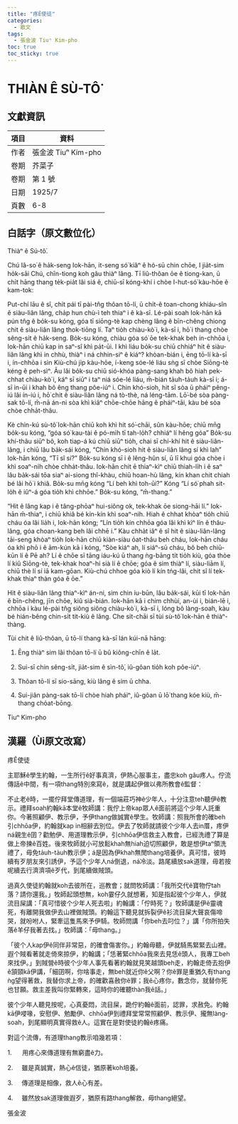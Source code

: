 ```yaml
---
title: "疼Ê使徒"
categories:
  - 散文
tags:
  - 張金波 Tiuⁿ Kim-pho
toc: true
toc_sticky: true
---
```


# THIÀN Ê SÙ-TÔ͘

## 文獻資訊

| 項目 | 資料 |
|---|---|
| 作者 | 張金波 Tiuⁿ Kim-pho |
| 卷期 | 芥菜子 |
| 卷期 | 第 1 號 |
| 日期 | 1925/7 |
| 頁數 | 6-8 |

## 白話字（原文數位化）

Thiàⁿ ê Sú-tô͘.

Chú Iâ-so͘ ê ha̍k-seng Iok-hān, it-seng só͘ kiâⁿ ê hó-sū chin chōe, I jia̍t-sim ho̍k-sāi Chú, chīn-tiong koh gâu thiàⁿ lâng. Tī liû-thôan ōe ê tiong-kan, ū chi̍t hāng thang te̍k-pia̍t lâi siá ê, chiū-sī kóng-khí i chòe I-hut-só͘ kàu-hōe ê kam-tok:

Put-chí lāu ê sî, chi̍t pái tī pài-tn̂g thôan tō-lí, ū chi̍t-ê toan-chong khiáu-sîn ê siàu-liân lâng, cha̍p hun chù-ì teh thiaⁿ i ê kà-sī. Lé-pài soah Iok-hān kā pún tn̂g ê bo̍k-su kóng, góa tī siōng-tè kap chèng lâng ê bīn-chêng chiong chit ê siàu-liân lâng thok-tiōng lí. Taⁿ tio̍h chiàu-kò͘ i, kà-sī i, hō͘ i thang chòe sêng-si̍t ê ha̍k-seng. Bo̍k-su kóng, chiàu góa só͘ ōe tek-khak beh ín-chhōa i, Iok-hān chiū kap in saⁿ-sî khì pa̍t-ūi. I khì liáu bo̍k-su chiū chhiáⁿ hit ê siàu-liân lâng khì in chhù, thiàⁿ i ná chhin-siⁿ ê kiáⁿ? khòan-bián i, ēng tō-lí kà-sī i, ín-chhōa i sìn Kiù-chú ji̍p kàu-hōe, í-keng sóe-lé liáu sǹg sī chòe Siōng-tè kéng ê peh-sìⁿ. Āu lâi bo̍k-su chiū sió-khóa pàng-sang khah bô hiah pek-chhat chiàu-kò͘ i, káⁿ sī siūⁿ i taⁿ niá sóe-lé liáu, m̄-bián ta̍uh-ta̍uh kà-sī i; á-sī in-ūi i khah bô êng thang pôe-iúⁿ i. Chin khó-sioh, hit sî sòa ū pháiⁿ pêng-iú lâi ín-iú i, hō͘ chit ê siàu-liân lâng ná tò-thè, ná léng-tām. Lō͘-bé sòa pàng-sak tō-lí, m̄-nā án-ni sòa khì kiâⁿ chōe-chōe hāng ê pháiⁿ-tāi, kàu bé sòa chòe chha̍t-thâu.

Kè chin-kú sù-tô͘ Iok-hān chiū koh khì hit só͘-chāi, sûn kàu-hōe; chiū mn̄g bo̍k-su kóng, “góa só͘ kau-tài ê pó-mi̍h tī tah-lo̍h? chhiáⁿ lí hêng góa” Bo̍k-su khí-thâu siūⁿ bô, koh tiap-á kú chiū siūⁿ tio̍h, chai sī chí-khí hit ê siàu-liân-lâng, i chiū lâu ba̍k-sái kóng, “Chin khó-sioh hit ê siàu-liân lâng sí khì lah” Iok-hān kóng, “Tī sî sí?” Bo̍k-su kóng sī i ê lêng-hûn sí, ū lī khui góa chòe i khì soaⁿ-ni̍h chòe chha̍t-thâu. Iok-hān chit ē thiaⁿ-kìⁿ chiū thiah-li̍h i ê saⁿ lâu ba̍k-sái tōa siaⁿ ai-siong thî-khàu, chiū hoan-hù lâng, kín khan chit chiah bé lâi hō͘ i khiâ. Bo̍k-su mn̄g kóng “Lí beh khì toh-ūi?” Kóng “Lí só͘ phah sit-lo̍h ê iûⁿ-á góa tio̍h khì chhōe.” Bo̍k-su kóng, “m̄-thang.”

“Hit ê lâng kap i ê tâng-phōaⁿ hui-siông ok, tek-khak ōe siong-hāi lí.” Iok-hān m̄-thiaⁿ, i chiū khiâ bé kín-kín khì soaⁿ-nih. Hiah ê chhat khòaⁿ tio̍h chiū cháu óa lâi lia̍h i, Iok-hān kóng; “Lín tio̍h kín chhōa góa lâi khì kìⁿ lín ê thâu-lâng, góa choan-kang beh lâi chhē i.” Kàu chha̍t iâⁿ ê sî hit ê siàu-liân-lâng tāi-seng khòaⁿ tio̍h Iok-hān chiū kiàn-siàu o̍at-thâu beh cháu, Iok-hān cháu óa khì phō i ê ām-kún kā i kóng, “Sòe kiáⁿ ah, lí siáⁿ-sū cháu, bô beh chiū-kūn lí ê Pē ah? Lí ê chōe sī tāng iáu-kú ū thang ǹg-bāng ti̍t tio̍h kiù, góa thòe lí kiû Siōng-tè, tek-khak hoaⁿ-hí sià lí ê chōe; góa ê sim thiàⁿ lí, siàu-liām lí, chiū thè lí sí iā kam-gōan. Kiù-chú chhoe góa kiò lí kín tńg-lâi, chit sî lí tek-khak thiaⁿ thàn góa ê ōe.”

Hit ê siàu-liân lâng thiaⁿ-kìⁿ án-ni, sim chin iu-būn, lâu ba̍k-sái, kūi tī Iok-hān ê bīn-chêng, jīn chōe, kiû sià-bián. Iok-hān kā i chim chhùi, an-ùi i, bián-lē i, chhōa i kàu lé-pài tn̂g siông siông chiàu-kò͘ i, kà-sī i, lóng bô làng-soah, kàu bé hián-bêng chin-si̍t tit-kiù ê lâng. Che si̍t-chāi sī tùi sù-tô͘ Iok-hān ê thiàⁿ-thàng.

Tùi chit ê liû-thôan, ū tō-lí thang kà-sī lán kúi-nā hāng:

1. Ēng thiàⁿ sim lâi thôan tō-lí ū bû kiông-chīn ê la̍t.

2. Sui-sī chin sêng-si̍t, jia̍t-sim ê sìn-tô͘, iû-gôan tio̍h koh pôe-iúⁿ.

3. Thôan tō-lí sī sio-sāng, kiù lâng ê sim ū chha.

4. Sui-jiân pàng-sak tō-lí chòe hiah pháiⁿ, iû-gôan ū lō͘ thang kóe kiù, m̄-thang cho̍at-bōng.

Tiuⁿ Kim-pho

## 漢羅（Ùi原文改寫）

疼Ê使徒

主耶穌ê學生約翰，一生所行ê好事真濟，伊熱心服事主，盡忠koh gâu疼人。佇流傳話ê中間，有一項thang特別來寫ê，就是講起伊做以弗所教會ê監督：

不止老ê時，一擺佇拜堂傳道理，有一個端莊巧神ê少年人，十分注意teh聽伊ê教示。禮拜soah約翰kā本堂ê牧師講：我佇上帝kap眾人ê面前將這个少年人託重你。今著照顧伊、教示伊，予伊thang做誠實ê學生。牧師講：照我所會的確beh引chhōa伊，約翰就kap in相辭去別位。伊去了牧師就請彼个少年人去in厝，疼伊ná親生ê囝？勸勉伊、用道理教示伊，引chhōa伊信救主入教會，已經洗禮了算是做上帝揀ê百姓。後來牧師就小可放鬆khah無hiah迫切照顧伊，敢是想伊taⁿ領洗禮了，毋免ta̍uh-ta̍uh教示伊；á是因為伊khah無閒thang培養伊。真可惜，彼時續有歹朋友來引誘伊，予這个少年人ná倒退，ná冷淡。路尾續放sak道理，毋若按呢續去行濟濟項ê歹代，到尾續做賊頭。

過真久使徒約翰就koh去彼所在，巡教會；就問牧師講：「我所交代ê寶物佇tah落？請你還我。」牧師起頭想無，koh霎仔久就想著，知是指起彼个少年人，伊就流目屎講：「真可惜彼个少年人死去啦」約翰講：「佇時死？」牧師講是伊ê靈魂死，有離開我做伊去山裡做賊頭。約翰這下聽見就拆裂伊ê衫流目屎大聲哀傷啼哭，就吩咐人，緊牽這隻馬來予伊騎。牧師問講「你beh去叼位？」講「你所拍失落ê羊仔我著去找。」牧師講：「毋thang。」

「彼个人kap伊ê同伴非常惡，的確會傷害你。」約翰毋聽，伊就騎馬緊緊去山裡。遐个賊看著就走倚來掠伊，約翰講；「恁著緊chhōa我來去見恁ê頭人，我專工beh來找伊。」到賊營ê時彼个少年人事先看著約翰就見笑越頭beh走，約翰走倚去抱伊ê頷頸kā伊講，「細囝啊，你啥事走，無beh就近你ê父啊？你ê罪是重猶久有thang ǹg望得著救，我替你求上帝，的確歡喜赦你ê罪；我ê心疼你，數念你，就替你死也甘願。救主差我叫你緊轉來，這時你的確聽thàn我ê話。」

彼个少年人聽見按呢，心真憂悶，流目屎，跪佇約翰ê面前，認罪，求赦免。約翰kā伊唚喙，安慰伊、勉勵伊、chhōa伊到禮拜堂常常照顧伊、教示伊、攏無làng-soah，到尾顯明真實得救ê人。這實在是對使徒約翰ê疼痛。

對這个流傳，有道理thang教示咱幾若項：

1.      用疼心來傳道理有無窮盡ê力。

2.     雖是真誠實，熱心ê信徒，猶原著koh培養。

3.     傳道理是相像，救人ê心有差。

4.     雖然放sak道理做遐歹，猶原有路thang解救，毋thang絕望。

張金波
